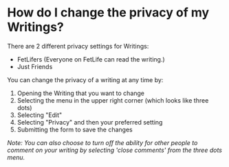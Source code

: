 # How do I change the privacy of my Writings?

There are 2 different privacy settings for Writings:

- FetLifers (Everyone on FetLife can read the writing.)
- Just Friends

You can change the privacy of a writing at any time by:

1. Opening the Writing that you want to change
2. Selecting the menu in the upper right corner (which looks like three dots)
3. Selecting "Edit"
4. Selecting "Privacy" and then your preferred setting
5. Submitting the form to save the changes

_Note: You can also choose to turn off the ability for other people to comment on your writing by selecting 'close comments' from the three dots menu._
